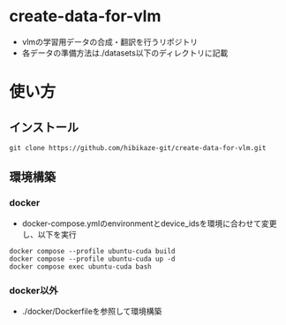 # create-data-for-vlm
- vlmの学習用データの合成・翻訳を行うリポジトリ
- 各データの準備方法は./datasets以下のディレクトリに記載

# 使い方
## インストール
```
git clone https://github.com/hibikaze-git/create-data-for-vlm.git
```

## 環境構築
### docker
- docker-compose.ymlのenvironmentとdevice_idsを環境に合わせて変更し、以下を実行
```
docker compose --profile ubuntu-cuda build
docker compose --profile ubuntu-cuda up -d
docker compose exec ubuntu-cuda bash
```

### docker以外
- ./docker/Dockerfileを参照して環境構築

